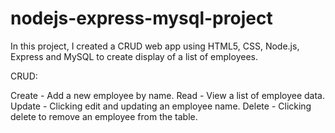 # nodejs-express-mysql-project

In this project, I created a CRUD web app using HTML5, CSS, Node.js, Express and MySQL to create display of a list of employees.

CRUD:

Create - Add a new employee by name.
Read - View a list of employee data.
Update - Clicking edit and updating an employee name.
Delete - Clicking delete to remove an employee from the table.
